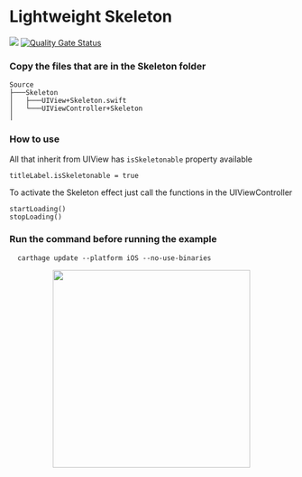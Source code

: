 # Lightweight Skeleton

![](https://github.com/lucabelezal/Skeleton/workflows/GitHubActions/badge.svg)
[![Quality Gate Status](https://sonarcloud.io/api/project_badges/measure?project=lucabelezal_Skeleton&metric=alert_status)](https://sonarcloud.io/dashboard?id=lucabelezal_Skeleton)

### Copy the files that are in the Skeleton folder

```
Source    
├───Skeleton
│   ├───UIView+Skeleton.swift
│   └───UIViewController+Skeleton
│
```

### How to use


All that inherit from UIView has `isSkeletonable` property available

```
titleLabel.isSkeletonable = true
```

To activate the Skeleton effect just call the functions in the UIViewController

```
startLoading()
stopLoading()
```

### Run the command before running the example

```
  carthage update --platform iOS --no-use-binaries
```

<p align="center">
  <img src="https://github.com/lucabelezal/Skeleton/blob/master/GIF/skeleton.gif" width="350"/>
</p>

